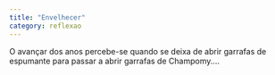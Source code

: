 ```yaml
---
title: "Envelhecer"
category: reflexao
---
```


O avançar dos anos percebe-se quando se deixa de abrir garrafas de espumante para passar a abrir garrafas de Champomy....
